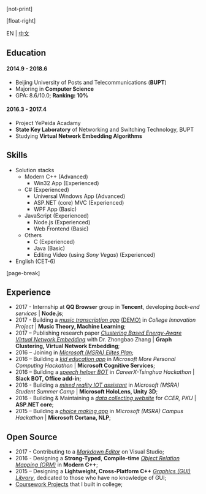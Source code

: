 ﻿[not-print]

[float-right]

EN | [中文](CV-zh.md)

## Education

#### 2014.9 - 2018.6

- Beijing University of Posts and Telecommunications (**BUPT**)
- Majoring in **Computer Science**
- GPA: 8.6/10.0; **Ranking: 10%**

#### 2016.3 - 2017.4

- Project YePeida Acadamy
- **State Key Laboratory** of Networking and Switching Technology, BUPT
- Studying **Virtual Network Embedding Algorithms**

## Skills

- Solution stacks
  - Modern C++ (Advanced)
    - Win32 App (Experienced)
  - C# (Experienced)
    - Universal Windows App (Advanced)
    - ASP.NET (core) MVC (Experienced)
    - WPF App (Basic)
  - JavaScript (Experienced)
    - Node.js (Experienced)
    - Web Frontend (Basic)
  - Others
    - C (Experienced)
    - Java (Basic)
    - Editing Video (using _Sony Vegas_) (Experienced)
- English (CET-6)

[page-break]

## Experience

- 2017 - Internship at **QQ Browser** group in **Tencent**, developing _back-end services_ | **Node.js**;
- 2017 - Building a [_music transcription app_](https://github.com/YuJianghao/YouPu) [(DEMO)](https://bot-man-jl.github.io/YouPu) in _College Innovation Project_ | **Music Theory, Machine Learning**;
- 2017 – Publishing research paper [_Clustering Based Energy-Aware Virtual Network Embedding_](http://journals.sagepub.com/doi/full/10.1177/1550147717726714) with Dr. Zhongbao Zhang | **Graph Clustering, Virtual Network Embedding**;
- 2016 – Joining in [_Microsoft (MSRA) Elites Plan_](https://studentclub.msra.cn/project/97);
- 2016 – Building a [_kid education app_](https://github.com/BOT-Man-JL/Better-Kids) in _Microsoft More Personal Computing Hackathon_ | **Microsoft Cognitive Services**;
- 2016 – Building a [_speech helper BOT_](https://github.com/xinhuaRadioLAB/HackerX_slive) in _CareerX-Tsinghua Hackathon_ | **Slack BOT, Office add-in**;
- 2016 - Building a [_mixed reality IOT assistant_](https://github.com/BOT-Man-JL/IOT-Holo-Assistant) in _Microsoft (MSRA) Student Summer Camp_ | **Microsoft HoloLens, Unity 3D**;
- 2016 - Building & Maintaining a [_data collecting website_](https://github.com/ZhangYuef/Survey_Platform_ccer) for _CCER, PKU_ | **ASP.NET core**;
- 2015 – Building a [_choice making app_](https://www.microsoft.com/store/apps/Random%20Master/9NBLGGH6HCP7) in _Microsoft (MSRA) Campus Hackathon_ | **Microsoft Cortana, NLP**;

## Open Source

- 2017 - Contributing to a [_Markdown Editor_](https://github.com/madskristensen/MarkdownEditor) on Visual Studio;
- 2016 - Designing a **Strong-Typed**, **Compile-time** [_Object Relation Mapping (ORM)_](https://github.com/BOT-Man-JL/ORM-Lite) in **Modern C++**;
- 2015 – Designing a **Lightweight, Cross-Platform C++** [_Graphics (GUI) Library_](https://github.com/BOT-Man-JL/EggAche-GL), dedicated to those who have no knowledge of GUI;
- [Coursework Projects](https://github.com/BOT-Man-JL/BUPT-Projects) that I built in college;

